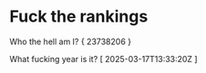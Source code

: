 # Fuck the rankings

Who the hell am I?
{ 23738206 }

What fucking year is it?
[ 2025-03-17T13:33:20Z ]
